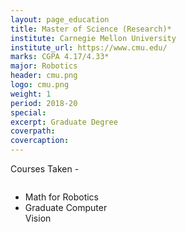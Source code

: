 ```yaml
---
layout: page_education
title: Master of Science (Research)*
institute: Carnegie Mellon University
institute_url: https://www.cmu.edu/
marks: CGPA 4.17/4.33*
major: Robotics
header: cmu.png
logo: cmu.png
weight: 1
period: 2018-20
special: 
excerpt: Graduate Degree
coverpath: 
covercaption: 
---
```



Courses Taken - 

<div id="the whole thing" style="height:100%; width:100%; overflow: hidden;">
    <div id="leftThing" style="float: left; width:33%;">
    <ul>
       <li>Math for Robotics</li>
       <li>Graduate Computer Vision</li>
    </ul>
    </div>
</div>


